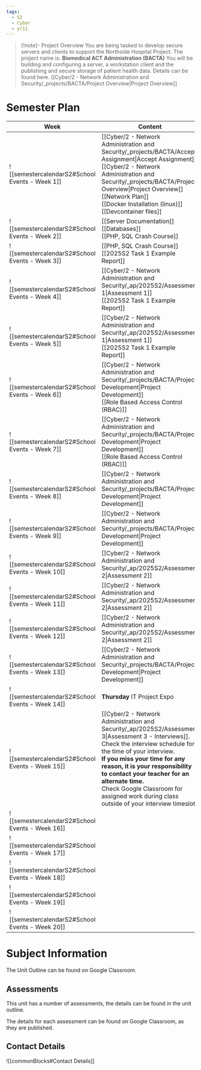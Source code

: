 ```yaml
---
tags:
  - S2
  - Cyber
  - yr11
---
```

> [!note]- Project Overview
> You are being tasked to develop secure servers and clients to support the Northside Hospital Project.
> The project name is: **Biomedical ACT Administration (BACTA)**
> You will be building and configuring a server, a workstation client and the publishing and secure storage of patient health data.
> Details can be found here. [[Cyber/2 - Network Administration and Security/_projects/BACTA/Project Overview|Project Overview]]

# Semester Plan


| Week                                            | Content                                                                                                                                                                                                                                                                                                                                                                               | Submissions                    |
| ----------------------------------------------- | ------------------------------------------------------------------------------------------------------------------------------------------------------------------------------------------------------------------------------------------------------------------------------------------------------------------------------------------------------------------------------------- | ------------------------------ |
| ![[semestercalendarS2#School Events - Week 1]]  | [[Cyber/2 - Network Administration and Security/_projects/BACTA/Accept Assignment\|Accept Assignment]]<br>[[Cyber/2 - Network Administration and Security/_projects/BACTA/Project Overview\|Project Overview]]<br>[[Network Plan]]<br>[[Docker Installation (linux)]]<br>[[Devcontainer files]]                                                                                       |                                |
| ![[semestercalendarS2#School Events - Week 2]]  | [[Server Documentation]]<br>[[Databases]]<br>[[PHP, SQL Crash Course]]                                                                                                                                                                                                                                                                                                                |                                |
| ![[semestercalendarS2#School Events - Week 3]]  | [[PHP, SQL Crash Course]]<br>[[2025S2 Task 1 Example Report]]                                                                                                                                                                                                                                                                                                                         |                                |
| ![[semestercalendarS2#School Events - Week 4]]  | [[Cyber/2 - Network Administration and Security/_ap/2025S2/Assessment 1\|Assessment 1]]<br>[[2025S2 Task 1 Example Report]]                                                                                                                                                                                                                                                           |                                |
| ![[semestercalendarS2#School Events - Week 5]]  | [[Cyber/2 - Network Administration and Security/_ap/2025S2/Assessment 1\|Assessment 1]]<br>[[2025S2 Task 1 Example Report]]                                                                                                                                                                                                                                                           | **Wednesday** Assessment 1 Due |
| ![[semestercalendarS2#School Events - Week 6]]  | [[Cyber/2 - Network Administration and Security/_projects/BACTA/Project Development\|Project Development]]<br>[[Role Based Access Control (RBAC)]]                                                                                                                                                                                                                                    |                                |
| ![[semestercalendarS2#School Events - Week 7]]  | [[Cyber/2 - Network Administration and Security/_projects/BACTA/Project Development\|Project Development]]<br>[[Role Based Access Control (RBAC)]]                                                                                                                                                                                                                                    |                                |
| ![[semestercalendarS2#School Events - Week 8]]  | [[Cyber/2 - Network Administration and Security/_projects/BACTA/Project Development\|Project Development]]                                                                                                                                                                                                                                                                            |                                |
| ![[semestercalendarS2#School Events - Week 9]]  | [[Cyber/2 - Network Administration and Security/_projects/BACTA/Project Development\|Project Development]]                                                                                                                                                                                                                                                                            |                                |
| ![[semestercalendarS2#School Events - Week 10]] | [[Cyber/2 - Network Administration and Security/_ap/2025S2/Assessment 2\|Assessment 2]]                                                                                                                                                                                                                                                                                               |                                |
| ![[semestercalendarS2#School Events - Week 11]] | [[Cyber/2 - Network Administration and Security/_ap/2025S2/Assessment 2\|Assessment 2]]                                                                                                                                                                                                                                                                                               |                                |
| ![[semestercalendarS2#School Events - Week 12]] | [[Cyber/2 - Network Administration and Security/_ap/2025S2/Assessment 2\|Assessment 2]]                                                                                                                                                                                                                                                                                               | **Friday** Assessment 2 Due    |
| ![[semestercalendarS2#School Events - Week 13]] | [[Cyber/2 - Network Administration and Security/_projects/BACTA/Project Development\|Project Development]]                                                                                                                                                                                                                                                                            |                                |
| ![[semestercalendarS2#School Events - Week 14]] | **Thursday** IT Project Expo                                                                                                                                                                                                                                                                                                                                                          |                                |
| ![[semestercalendarS2#School Events - Week 15]] | [[Cyber/2 - Network Administration and Security/_ap/2025S2/Assessment 3\|Assessment 3 - Interviews]]. Check the interview schedule for the time of your interview.<br>**If you miss your time for any reason, it is your responsibility to contact your teacher for an alternate time.**<br>Check Google Classroom for assigned work during class outside of your interview timeslot. | **All Week** Interviews        |
| ![[semestercalendarS2#School Events - Week 16]] |                                                                                                                                                                                                                                                                                                                                                                                       |                                |
| ![[semestercalendarS2#School Events - Week 17]] |                                                                                                                                                                                                                                                                                                                                                                                       |                                |
| ![[semestercalendarS2#School Events - Week 18]] |                                                                                                                                                                                                                                                                                                                                                                                       |                                |
| ![[semestercalendarS2#School Events - Week 19]] |                                                                                                                                                                                                                                                                                                                                                                                       |                                |
| ![[semestercalendarS2#School Events - Week 20]] |                                                                                                                                                                                                                                                                                                                                                                                       |                                |

# Subject Information

The Unit Outline can be found on Google Classroom.

## Assessments

This unit has a number of assessments, the details can be found in the unit outline.

The details for each assessment can be found on Google Classroom, as they are published.

## Contact Details

![[commonBlocks#Contact Details]]

